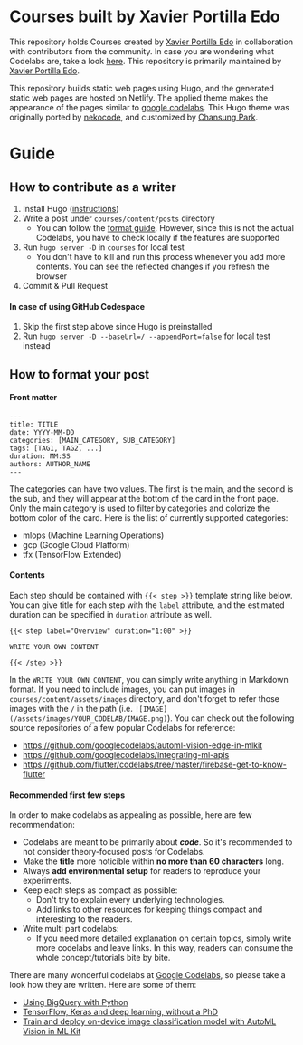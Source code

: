 # Courses built by Xavier Portilla Edo

This repository holds Courses created by [Xavier Portilla Edo](https://github.com/xavidop) in collaboration
with contributors from the community. In case you are wondering what Codelabs are, take a look [here](https://codelabs.developers.google.com/). This
repository is primarily maintained by [Xavier Portilla Edo](https://github.com/xavidop). 

This repository builds static web pages using Hugo, and the generated static web pages are hosted on Netlify. The applied theme makes the appearance of the pages similar to [google codelabs](https://codelabs.developers.google.com/). This Hugo theme was originally ported by [nekocode](https://github.com/nekocode/codelabs-hugo-theme), and customized by [Chansung Park](https://github.com/deep-diver/codelabs-hugo-theme).

# Guide

## How to contribute as a writer

1. Install Hugo ([instructions](https://gohugo.io/getting-started/installing/))
2. Write a post under `courses/content/posts` directory
    - You can follow the [format guide](https://github.com/googlecodelabs/tools). However, since this is not the actual Codelabs, you have to check locally if the features are supported
3. Run `hugo server -D` in `courses` for local test
    - You don't have to kill and run this process whenever you add more contents. You can see the reflected changes if you refresh the browser
4. Commit & Pull Request

#### In case of using GitHub Codespace

1. Skip the first step above since Hugo is preinstalled
2. Run `hugo server -D --baseUrl=/ --appendPort=false` for local test instead

## How to format your post

#### Front matter

```
---
title: TITLE
date: YYYY-MM-DD
categories: [MAIN_CATEGORY, SUB_CATEGORY]
tags: [TAG1, TAG2, ...]
duration: MM:SS
authors: AUTHOR_NAME
---
```

The categories can have two values. The first is the main, and the second is the sub, and they will appear at the bottom of the card in the front page. Only the main category is used to filter by categories and colorize the bottom color of the card. Here is the list of currently supported categories:

- mlops (Machine Learning Operations)
- gcp (Google Cloud Platform)
- tfx (TensorFlow Extended)


#### Contents

Each step should be contained with `{{< step >}}` template string like below. You can give title for each step with the `label` attribute, and the estimated duration can be specified in `duration` attribute as well.

```
{{< step label="Overview" duration="1:00" >}}

WRITE YOUR OWN CONTENT

{{< /step >}}
```

In the `WRITE YOUR OWN CONTENT`, you can simply write anything in Markdown format. If you need to include images, you can put images in `courses/content/assets/images` directory, and don't forget to refer those images with the `/` in the path (i.e. `![IMAGE](/assets/images/YOUR_CODELAB/IMAGE.png)`). You can check out the following source repositories of a few popular Codelabs for reference:

* https://github.com/googlecodelabs/automl-vision-edge-in-mlkit
* https://github.com/googlecodelabs/integrating-ml-apis
* https://github.com/flutter/codelabs/tree/master/firebase-get-to-know-flutter


#### Recommended first few steps

In order to make codelabs as appealing as possible, here are few recommendation: 

- Codelabs are meant to be primarily about **_code_**. So it's recommended to not consider theory-focused 
  posts for Codelabs. 
- Make the **title** more noticible within **no more than 60 characters** long.
- Always **add environmental setup** for readers to reproduce your experiments.
- Keep each steps as compact as possible:
  - Don't try to explain every underlying technologies.
  - Add links to other resources for keeping things compact and interesting to the readers.
- Write multi part codelabs:
  - If you need more detailed explanation on certain topics, simply write more codelabs and leave links. In this way, readers can consume the whole concept/tutorials bite by bite.

There are many wonderful codelabs at [Google Codelabs](https://codelabs.developers.google.com/), so please take a look how they are written. Here are some of them:

- [Using BigQuery with Python](https://codelabs.developers.google.com/codelabs/cloud-bigquery-python)
- [TensorFlow, Keras and deep learning, without a PhD](https://codelabs.developers.google.com/codelabs/cloud-tensorflow-mnist)
- [Train and deploy on-device image classification model with AutoML Vision in ML Kit](https://codelabs.developers.google.com/codelabs/automl-vision-edge-in-mlkit)
